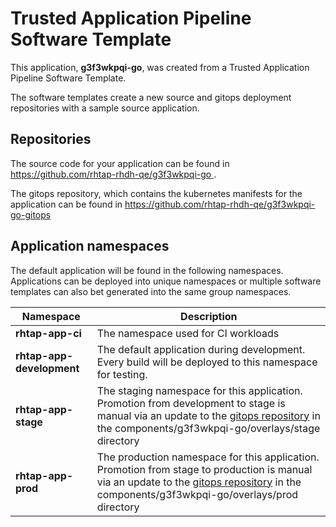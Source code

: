 # Trusted Application Pipeline Software Template

This application, **g3f3wkpqi-go**, was created from a Trusted Application Pipeline Software Template.

The software templates create a new source and gitops deployment repositories with a sample source application. 

## Repositories

The source code for your application can be found in [https://github.com/rhtap-rhdh-qe/g3f3wkpqi-go ](https://github.com/rhtap-rhdh-qe/g3f3wkpqi-go ).
 
The gitops repository, which contains the kubernetes manifests for the application can be found in 
[https://github.com/rhtap-rhdh-qe/g3f3wkpqi-go-gitops ](https://github.com/rhtap-rhdh-qe/g3f3wkpqi-go-gitops ) 

## Application namespaces 

The default application will be found in the following namespaces. Applications can be deployed into unique namespaces or multiple software templates can also bet generated into the same group namespaces.  

|  Namespace   |  Description   |  
| -------- | -------- |
| **rhtap-app-ci** | The namespace used for CI workloads |
| **rhtap-app-development** | The default application during development. Every build will be deployed to this namespace for testing. |
| **rhtap-app-stage** | The staging namespace for this application. Promotion from development to stage is manual via an update to the [gitops repository](https://github.com/rhtap-rhdh-qe/g3f3wkpqi-go-gitops ) in the components/g3f3wkpqi-go/overlays/stage directory |
| **rhtap-app-prod** | The production namespace for this application. Promotion from stage to production is manual via an update to the [gitops repository](https://github.com/rhtap-rhdh-qe/g3f3wkpqi-go-gitops ) in the components/g3f3wkpqi-go/overlays/prod directory |